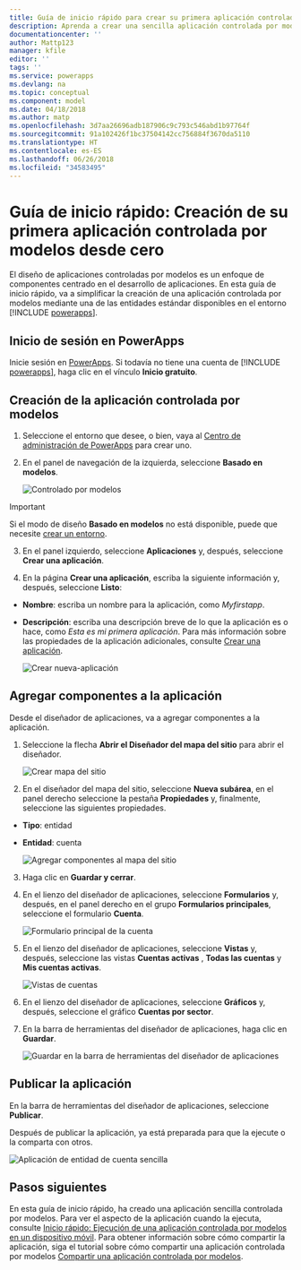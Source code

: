 ```yaml
---
title: Guía de inicio rápido para crear su primera aplicación controlada por modelos desde cero con PowerApps | Microsoft Docs
description: Aprenda a crear una sencilla aplicación controlada por modelos.
documentationcenter: ''
author: Mattp123
manager: kfile
editor: ''
tags: ''
ms.service: powerapps
ms.devlang: na
ms.topic: conceptual
ms.component: model
ms.date: 04/18/2018
ms.author: matp
ms.openlocfilehash: 3d7aa26696adb187906c9c793c546abd1b97764f
ms.sourcegitcommit: 91a102426f1bc37504142cc756884f3670da5110
ms.translationtype: HT
ms.contentlocale: es-ES
ms.lasthandoff: 06/26/2018
ms.locfileid: "34583495"
---
```

# <a name="quickstart-build-your-first-model-driven-app-from-scratch"></a>Guía de inicio rápido: Creación de su primera aplicación controlada por modelos desde cero
El diseño de aplicaciones controladas por modelos es un enfoque de componentes centrado en el desarrollo de aplicaciones. En esta guía de inicio rápido, va a simplificar la creación de una aplicación controlada por modelos mediante una de las entidades estándar disponibles en el entorno [!INCLUDE [powerapps](../../includes/powerapps.md)]. 

## <a name="sign-in-to-powerapps"></a>Inicio de sesión en PowerApps
Inicie sesión en [PowerApps](https://web.powerapps.com/). Si todavía no tiene una cuenta de [!INCLUDE [powerapps](../../includes/powerapps.md)], haga clic en el vínculo **Inicio gratuito**. 

## <a name="create-your-model-driven-app"></a>Creación de la aplicación controlada por modelos

1.  Seleccione el entorno que desee, o bien, vaya al [Centro de administración de PowerApps](https://admin.powerapps.com/) para crear uno.
2.  En el panel de navegación de la izquierda, seleccione **Basado en modelos**. 

    ![Controlado por modelos](media/build-first-model-driven-app/choose-design-mode.png)

  > [!IMPORTANT]
  > Si el modo de diseño **Basado en modelos** no está disponible, puede que necesite [crear un entorno](https://docs.microsoft.com/powerapps/administrator/create-environment).   

3. En el panel izquierdo, seleccione **Aplicaciones** y, después, seleccione **Crear una aplicación**.

4.  En la página **Crear una aplicación**, escriba la siguiente información y, después, seleccione **Listo**: 
  - **Nombre**: escriba un nombre para la aplicación, como *Myfirstapp*. 
  - **Descripción**: escriba una descripción breve de lo que la aplicación es o hace, como *Esta es mi primera aplicación*.
Para más información sobre las propiedades de la aplicación adicionales, consulte [Crear una aplicación](https://docs.microsoft.com/dynamics365/customer-engagement/customize/create-edit-app#create-an-app).
 
    ![Crear nueva-aplicación](media/build-first-model-driven-app/create-new-app.png)

## <a name="add-components-to-your-app"></a>Agregar componentes a la aplicación
Desde el diseñador de aplicaciones, va a agregar componentes a la aplicación.
1.  Seleccione la flecha **Abrir el Diseñador del mapa del sitio** para abrir el diseñador. 

    ![Crear mapa del sitio](media/build-first-model-driven-app/new-sitemap.png)

2.  En el diseñador del mapa del sitio, seleccione **Nueva subárea**, en el panel derecho seleccione la pestaña **Propiedades** y, finalmente, seleccione las siguientes propiedades.
  - **Tipo**: entidad
  - **Entidad**: cuenta

    ![Agregar componentes al mapa del sitio](media/build-first-model-driven-app/sitemap.png)

3.  Haga clic en **Guardar y cerrar**.
4.  En el lienzo del diseñador de aplicaciones, seleccione **Formularios** y, después, en el panel derecho en el grupo **Formularios principales**, seleccione el formulario **Cuenta**.

    ![Formulario principal de la cuenta](media/build-first-model-driven-app/main-form.png)

5.  En el lienzo del diseñador de aplicaciones, seleccione **Vistas** y, después, seleccione las vistas **Cuentas activas** , **Todas las cuentas** y **Mis cuentas activas**.

    ![Vistas de cuentas](media/build-first-model-driven-app/views.png)

6. En el lienzo del diseñador de aplicaciones, seleccione **Gráficos** y, después, seleccione el gráfico **Cuentas por sector**.
7. En la barra de herramientas del diseñador de aplicaciones, haga clic en **Guardar**.

    ![Guardar en la barra de herramientas del diseñador de aplicaciones](media/build-first-model-driven-app/app-designer-toolbar.png)
 
<!-- ##  Validate your app
This step checks for component dependencies that are required for the app to work, but haven't yet been added to the app. 

1. On the app designer canvas, select the component that indicates a dependency, such as the **Forms** component. Then, on the right-pane select the **Required** tab, expand **Entity Dependencies** and then select all required dependencies. 

    ![Add dependencies](media/build-first-model-driven-app/resolve-dependencies.png)

2. Select **Add Dependencies**.
3. On the app designer toolbar, select **Save**.  -->

## <a name="publish-your-app"></a>Publicar la aplicación
En la barra de herramientas del diseñador de aplicaciones, seleccione **Publicar**.

Después de publicar la aplicación, ya está preparada para que la ejecute o la comparta con otros.

![Aplicación de entidad de cuenta sencilla](media/build-first-model-driven-app/accounts-quickstart-app.png)

## <a name="next-steps"></a>Pasos siguientes
En esta guía de inicio rápido, ha creado una aplicación sencilla controlada por modelos. Para ver el aspecto de la aplicación cuando la ejecuta, consulte [Inicio rápido: Ejecución de una aplicación controlada por modelos en un dispositivo móvil](../../user/run-app-client-model-driven.md).
Para obtener información sobre cómo compartir la aplicación, siga el tutorial sobre cómo compartir una aplicación controlada por modelos [Compartir una aplicación controlada por modelos](share-model-driven-app.md).
